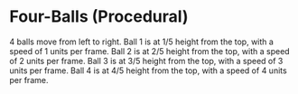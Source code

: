 # Four-Balls (Procedural)

4 balls move from left to right.
Ball 1 is at 1/5 height from the top, with a speed of 1 units per frame.
Ball 2 is at 2/5 height from the top, with a speed of 2 units per frame.
Ball 3 is at 3/5 height from the top, with a speed of 3 units per frame.
Ball 4 is at 4/5 height from the top, with a speed of 4 units per frame.
